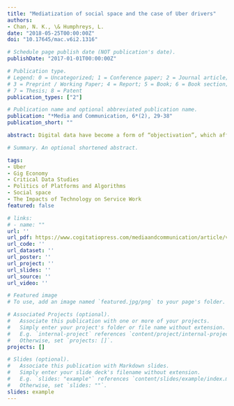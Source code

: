 ```yaml
---
title: "Mediatization of social space and the case of Uber drivers"
authors:
- Chan, N. K., \& Humphreys, L.
date: "2018-05-25T00:00:00Z"
doi: "10.17645/mac.v6i2.1316"

# Schedule page publish date (NOT publication's date).
publishDate: "2017-01-01T00:00:00Z"

# Publication type.
# Legend: 0 = Uncategorized; 1 = Conference paper; 2 = Journal article;
# 3 = Preprint / Working Paper; 4 = Report; 5 = Book; 6 = Book section;
# 7 = Thesis; 8 = Patent
publication_types: ["2"]

# Publication name and optional abbreviated publication name.
publication: "*Media and Communication, 6*(2), 29-38"
publication_short: ""

abstract: Digital data have become a form of “objectivation”, which affect how we construct social knowledge and organize social space (Couldry & Hepp, 2017). The workplace is one sphere that is increasingly datafied. This study explores how Uber drivers, a form of digitally-enabled service workers, contribute to the normalization of the social production of space through their interpretative practices of digital data in an online forum. Drawing on Uber’s corporate discourse and an Uber driver online forum, we analyze two facets of the Uber app and drivers’ mediated experiences:(1) the quantification and discipline of drivers’ performance through Uber’s rating system and (2) the coordination of spatial movement through location-related metrics. We argue that the underlying workings of the Uber app premediate expectations of service encounters and spatial movement. Uber drivers meanwhile develop practices which respond to and circumvent their own data contributions to the system. Drivers’ practices, we argue, are largely in compliance with the calculative logics set by Uber. The article addresses implications of Uber drivers’ practices for the reproduction of social space and power-relations in digitally-enabled service work and the gig economy.

# Summary. An optional shortened abstract.

tags:
- Uber
- Gig Economy
- Critical Data Studies
- Politics of Platforms and Algorithms
- Social space
- The Impacts of Technology on Service Work
featured: false

# links:
# - name: ""
url: ''
url_pdf: https://www.cogitatiopress.com/mediaandcommunication/article/view/1316/1316
url_code: ''
url_dataset: ''
url_poster: ''
url_project: ''
url_slides: ''
url_source: ''
url_video: ''

# Featured image
# To use, add an image named `featured.jpg/png` to your page's folder. 

# Associated Projects (optional).
#   Associate this publication with one or more of your projects.
#   Simply enter your project's folder or file name without extension.
#   E.g. `internal-project` references `content/project/internal-project/index.md`.
#   Otherwise, set `projects: []`.
projects: []

# Slides (optional).
#   Associate this publication with Markdown slides.
#   Simply enter your slide deck's filename without extension.
#   E.g. `slides: "example"` references `content/slides/example/index.md`.
#   Otherwise, set `slides: ""`.
slides: example
---
```

